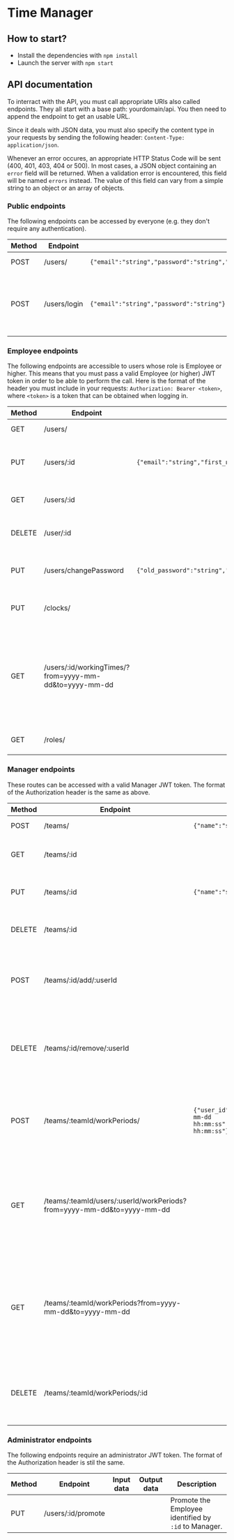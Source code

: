 # Time Manager

## How to start?

- Install the dependencies with `npm install`
- Launch the server with `npm start`

## API documentation

To interract with the API, you must call appropriate URls also called endpoints. They all start with a base path: yourdomain/api. You then need to append the endpoint to get an usable URL.

Since it deals with JSON data, you must also specify the content type in your requests by sending the following header: `Content-Type: application/json`.

Whenever an error occures, an appropriate HTTP Status Code will be sent (400, 401, 403, 404 or 500). In most cases, a JSON object containing an `error` field will be returned. When a validation error is encountered, this field will be named `errors` instead. The value of this field can vary from a simple string to an object or an array of objects.

### Public endpoints

The following endpoints can be accessed by everyone (e.g. they don't require any authentication).

| Method | Endpoint | Input data | Output data | Description |
|--------|----------|------------|-------------|-------------|
| POST | /users/ | `{"email":"string","password":"string","confirm_password":"string","first_name":"string","last_name":"string"}` | `{"id":"int","email":"string","first_name":"string","last_name":"string","role_id":"int","role_label":"string","teams":[]}` | Sign up as a new user. |
| POST | /users/login | `{"email":"string","password":"string"}` | `{"id":"int","email":"string","first_name":"string","last_name":"string","role_id":"int","role_label":"string","token":"string","teams":[{"id":"int","name":"string","manager_id":"string","manager_first_name":"string","manager_last_name":"string"},...],"clocked_in":"bool"}` | Log in to the API. The JWT token is contained in the `token` field. |

### Employee endpoints

The following endpoints are accessible to users whose role is Employee or higher. This means that you must pass a valid Employee (or higher) JWT token in order to be able to perform the call.
Here is the format of the header you must include in your requests: `Authorization: Bearer <token>`, where `<token>` is a token that can be obtained when logging in.

| Method | Endpoint | Input data | Output data | Description |
|--------|----------|------------|-------------|-------------|
| GET | /users/ | | `[{"id":"int","email":"string","first_name":"string","last_name":"string","role_id":"int","role_label":"string","clocked_in":"bool"},...]' | Get all users. |
| PUT | /users/:id | `{"email":"string","first_name":"string","last_name":"string"}` | | Update informations of the user referenced by `:id`. |
| GET | /users/:id | | `{"id":"int","email":"string","first_name":"string","last_name":"string","role_id":"int","role_label":"string","teams":[{"id":"int","name":"string","manager_id":"string","manager_first_name":"string","manager_last_name":"string"},...],"clocked_in":"bool"}` | Get the user referenced by `:id`. |
| DELETE | /user/:id | | | Delete the user identified by `:id`. |
| PUT | /users/changePassword | `{"old_password":"string","password":"string","confirm_password":"string"}` | | Change the password of the current user. |
| PUT | /clocks/ | | `{"user_id":"int","user_id":"int","arrival":"timestamp","departure":"timestamp"}` | Clocks in or out for the current user. |
| GET | /users/:id/workingTimes/?from=yyyy-mm-dd&to=yyyy-mm-dd | | `[{"id":"int","user_id":"int","arrival":"string","departure":"string or null"},...]` | Get the working times of the user referenced by :id that are comprized between the from and to dates. |
| GET | /roles/ | | `[{"id":"int","label":"string"},...]` | Get all the available roles. |

### Manager endpoints

These routes can be accessed with a valid Manager JWT token. The format of the Authorization header is the same as above.

| Method | Endpoint | Input data | Output data | Description |
|--------|----------|------------|-------------|-------------|
| POST | /teams/ | `{"name":"string"}` | `{"id":"int","name":"string","manager_id":"int","manager_first_name":"string","manager_last_name":"string"}` | Create a new team. |
| GET | /teams/:id | | `{"id":"int","name":"string","manager_id":"int","manager_first_name":"string","manager_last_name":"string"}` | Get the team identified by `:id`. |
| PUT | /teams/:id | `{"name":"string"}` | `{"id":"int","name":"string","manager_id":"int","manager_first_name":"string","manager_last_name":"string"}` | Update the team identified by `:id`. |
| DELETE | /teams/:id | | | Delete the team identified by `:id`. |
| POST | /teams/:id/add/:userId | | | Add the user referenced by `:userId` to the team identified by `:id`. |
| DELETE | /teams/:id/remove/:userId | | | Remove the user referenced by `:uierId` from the team identified by `:id`. |
| POST | /teams/:teamId/workPeriods/ | `{"user_id":"int","arrival":"yyyy-mm-dd hh:mm:ss","departure":"yyyy-mm-dd hh:mm:ss"}` | `{"team_id":"int","id":"int","user_id":"int","arrival":"yyyy-mm-dd hh:mm::ss","departure":"yyyy-mm-dd hh:mm:ss"}` | Create a new work period for a given member of the team identified by `:teamId`. |
| GET | /teams/:teamId/users/:userId/workPeriods?from=yyyy-mm-dd&to=yyyy-mm-dd | | `[{"team_id":"int","id":"int","user_id":"int","arrival":"yyyy-mm-dd hh:mm:ss","departure":"yyyy-mm-dd hh:mm:ss"},...]` | Get the work periods that corresponds to the user identified by `:userId` inside the team referenced by `:teamId`. |
| GET | /teams/:teamId/workPeriods?from=yyyy-mm-dd&to=yyyy-mm-dd | | `[{"team_id":"int","id":"int","user_id":"int","arrival":"yyyy-mm-dd hh:mm:ss","departure":"yyyy-mm-dd hh:mm:ss"},...]` | Get the work periods for all users of the team referenced by `:teamId` that are comprized between `from` and `to` dates. |
| DELETE | /teams/:teamId/workPeriods/:id | | | Delete the work period identified by `:id` inside the team referenced by `:teamId`. |

### Administrator endpoints

The following endpoints require an administrator JWT token. The format of the Authorization header is stil the same.

| Method | Endpoint | Input data | Output data | Description |
|--------|----------|------------|-------------|-------------|
| PUT | /users/:id/promote | | | Promote the Employee identified by `:id` to Manager. |
